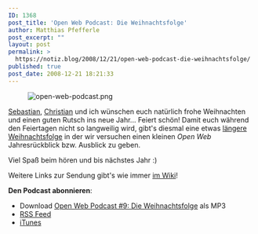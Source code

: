 ```yaml
---
ID: 1368
post_title: 'Open Web Podcast: Die Weihnachtsfolge'
author: Matthias Pfefferle
post_excerpt: ""
layout: post
permalink: >
  https://notiz.blog/2008/12/21/open-web-podcast-die-weihnachtsfolge/
published: true
post_date: 2008-12-21 18:21:33
---
```

<!-- wp:image {"align":"center"} -->
<div class="wp-block-image"><figure class="aligncenter"><img src="https://notiz.blog/wp-content/uploads/2008/11/open-web-podcast.png" alt="open-web-podcast.png"/></figure></div>
<!-- /wp:image -->

<!-- wp:paragraph -->
<p><a href="http://pixelsebi.com">Sebastian</a>, <a href="http://mrtopf.de/blog/">Christian</a> und ich wünschen euch natürlich frohe Weihnachten und einen guten Rutsch ins neue Jahr... Feiert schön! Damit euch während den Feiertagen nicht so langweilig wird, gibt's diesmal eine etwas <a href="http://openweb.mixxt.de/networks/blog/post.mrtopf:4">längere Weihnachtsfolge</a> in der wir versuchen einen kleinen <em>Open Web</em> Jahresrückblick bzw. Ausblick zu geben.</p>
<!-- /wp:paragraph -->

<!-- wp:paragraph -->
<p>Viel Spaß beim hören und bis nächstes Jahr :)</p>
<!-- /wp:paragraph -->

<!-- wp:paragraph -->
<p>Weitere Links zur Sendung gibt's wie immer <a href="http://openweb.mixxt.de/networks/wiki/index.episode-9">im Wiki</a>!</p>
<!-- /wp:paragraph -->

<!-- wp:paragraph -->
<p><strong>Den Podcast abonnieren</strong>:</p>
<!-- /wp:paragraph -->

<!-- wp:list -->
<ul>
	<li>Download <a href="http://openwebpodcast.de/mp3/openweb09.mp3">Open Web Podcast #9: Die Weihnachtsfolge</a> als MP3</li>
	<li><a href="http://feeds.feedburner.com/openwebcast">RSS Feed</a></li>
	<li><a href="http://phobos.apple.com/WebObjects/MZStore.woa/wa/viewPodcast?id=294732929">iTunes</a></li>
</ul>
<!-- /wp:list -->
